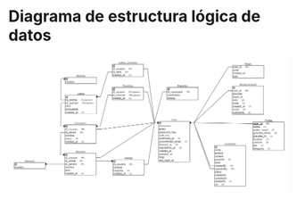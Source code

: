 Diagrama de estructura lógica de datos
======================================

![Diagrama de estructura lógica de datos](images/diagrama-logico.png)
